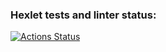 ### Hexlet tests and linter status:
[![Actions Status](https://github.com/Grafin-qp/python-project-49/actions/workflows/hexlet-check.yml/badge.svg)](https://github.com/Grafin-qp/python-project-49/actions)